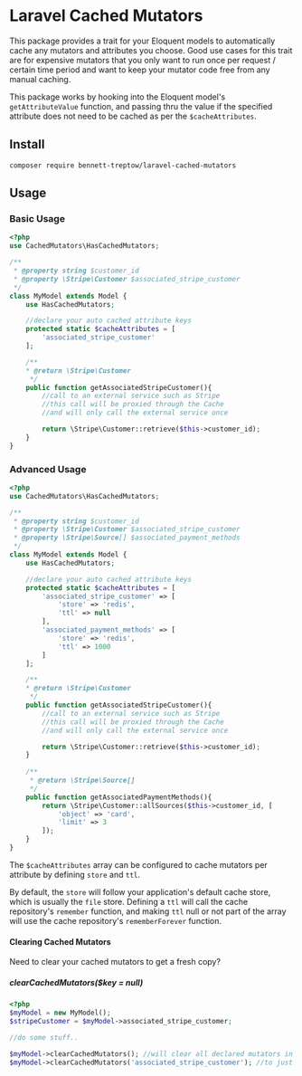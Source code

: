 # Laravel Cached Mutators

This package provides a trait for your Eloquent models to automatically cache any mutators and attributes you choose. Good use cases for this trait are for expensive mutators that you only want to run once per request / certain time period and want to keep your mutator code free from any manual caching.

This package works by hooking into the Eloquent model's `getAttributeValue` function, and passing thru the value if the specified attribute does not need to be cached as per the `$cacheAttributes`.

## Install

`composer require bennett-treptow/laravel-cached-mutators`

## Usage

### Basic Usage

```php
<?php
use CachedMutators\HasCachedMutators;

/**
 * @property string $customer_id
 * @property \Stripe\Customer $associated_stripe_customer
 */
class MyModel extends Model {
    use HasCachedMutators;

    //declare your auto cached attribute keys
    protected static $cacheAttributes = [
        'associated_stripe_customer'
    ];

    /**
    * @return \Stripe\Customer
     */
    public function getAssociatedStripeCustomer(){
        //call to an external service such as Stripe
        //this call will be proxied through the Cache
        //and will only call the external service once

        return \Stripe\Customer::retrieve($this->customer_id);
    }  
}
```

### Advanced Usage

```php
<?php
use CachedMutators\HasCachedMutators;

/**
 * @property string $customer_id
 * @property \Stripe\Customer $associated_stripe_customer
 * @property \Stripe\Source[] $associated_payment_methods
 */
class MyModel extends Model {
    use HasCachedMutators;

    //declare your auto cached attribute keys
    protected static $cacheAttributes = [
        'associated_stripe_customer' => [
            'store' => 'redis',
            'ttl' => null
        ],
        'associated_payment_methods' => [
            'store' => 'redis',
            'ttl' => 1000
        ]
    ];

    /**
    * @return \Stripe\Customer
     */
    public function getAssociatedStripeCustomer(){
        //call to an external service such as Stripe
        //this call will be proxied through the Cache
        //and will only call the external service once

        return \Stripe\Customer::retrieve($this->customer_id);
    }  
    
    /** 
     * @return \Stripe\Source[]
     */
    public function getAssociatedPaymentMethods(){
        return \Stripe\Customer::allSources($this->customer_id, [
            'object' => 'card', 
            'limit' => 3
        ]);
    }
}
```

The `$cacheAttributes` array can be configured to cache mutators per attribute by defining `store` and `ttl`. 

By default, the `store` will follow your application's default cache store, which is usually the `file` store.
Defining a `ttl` will call the cache repository's `remember` function, and making `ttl` null or not part of the array will use the cache repository's `rememberForever` function.

#### Clearing Cached Mutators
Need to clear your cached mutators to get a fresh copy?

##### clearCachedMutators($key = null)
```php
<?php
$myModel = new MyModel();
$stripeCustomer = $myModel->associated_stripe_customer;

//do some stuff..

$myModel->clearCachedMutators(); //will clear all declared mutators in $cacheAttributes
$myModel->clearCachedMutators('associated_stripe_customer'); //to just clear one key
```